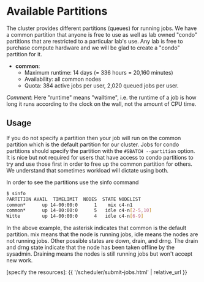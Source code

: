 # Available Partitions

The cluster provides different partitions (queues) for running jobs. We have a common partition that anyone is free to use as well as lab owned "condo" partitions that are restricted to a particular lab's use. Any lab is free to purchase compute hardware and we will be glad to create a "condo" partition for it. 

* **common**:
  - Maximum runtime: 14 days (= 336 hours = 20,160 minutes)
  - Availability: all common nodes
  - Quota: 384 active jobs per user, 2,020 queued jobs per user.



_Comment_: Here "runtime" means "walltime", i.e. the runtime of a job is how long it runs according to the clock on the wall, not the amount of CPU time.


## Usage

If you do not specify a partition then your job will run on the common partition which is the default partition for our cluster. Jobs for condo partitions should specify the partition with the `#SBATCH --partition` option. It is nice but not required for users that have access to condo partitions to try and use those first in order to free up the common partition for others. We understand that sometimes workload will dictate using both.

In order to see the partitions use the sinfo command
```sh
$ sinfo
PARTITION AVAIL  TIMELIMIT  NODES  STATE NODELIST 
common*      up 14-00:00:0      1    mix c4-n1 
common*      up 14-00:00:0      5   idle c4-n[2-5,10] 
Witte        up 14-00:00:0      4   idle c4-n[6-9] 
```

In the above example, the asterisk indicates that common is the default partition. mix means that the node is running jobs, idle means the nodes are not running jobs. Other possible states are down, drain, and drng. The drain and drng state indicate that the node has been taken offline by the sysadmin. Draining means the nodes is still running jobs but won't accept new work.



[specify the resources]: {{ '/scheduler/submit-jobs.html' | relative_url }}

<!--
NOTES:

To list available queues, do:

    qstat -f | grep -F "@" | sed -E 's/@.*//g' | sort -u
-->
